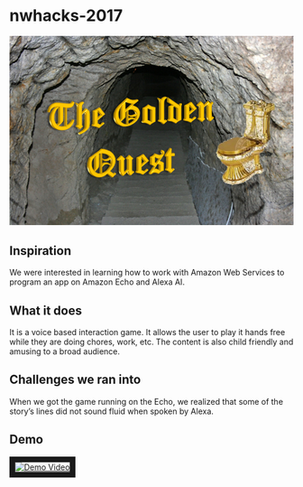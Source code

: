 # nwhacks-2017
![The Golden Quest](https://raw.githubusercontent.com/NotWoods/nwhacks-2017/master/best_logo.PNG)

## Inspiration
We were interested in learning how to work with Amazon Web Services to
program an app on Amazon Echo and Alexa AI.

## What it does
It is a voice based interaction game.
It allows the user to play it hands free while they are doing chores, work, etc.
The content is also child friendly and amusing to a broad audience.

## Challenges we ran into
When we got the game running on the Echo,
we realized that some of the story’s lines did not sound fluid when spoken by
Alexa.

## Demo
<a href="http://www.youtube.com/watch?feature=player_embedded&v=qgQCpviGm5U
" target="_blank"><img src="http://img.youtube.com/vi/qgQCpviGm5U/0.jpg" 
alt="Demo Video" width="240" height="180" border="10" /></a>
